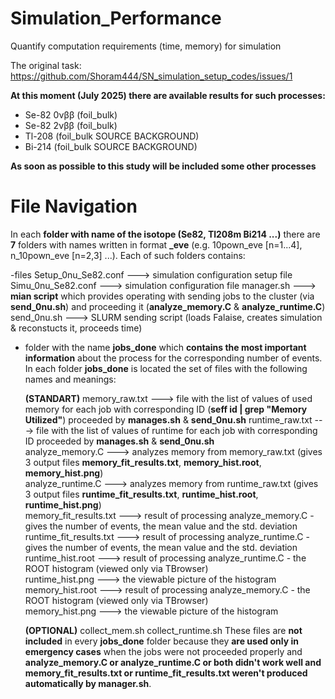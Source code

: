 # Simulation_Performance
Quantify computation requirements (time, memory) for simulation

The original task: https://github.com/Shoram444/SN_simulation_setup_codes/issues/1

**At this moment (July 2025) there are available results for such processes:**

* Se-82 0νββ (foil_bulk)
* Se-82 2νββ (foil_bulk)
* Tl-208 (foil_bulk SOURCE BACKGROUND)
* Bi-214 (foil_bulk SOURCE BACKGROUND)
  
**As soon as possible to this study will be included some other processes**

# File Navigation

In each **folder with name of the isotope (Se82, Tl208m Bi214 ...)** there are **7** folders with names written in format **<NUMBER>_eve** (e.g. 10pown_eve [n=1...4], n_10pown_eve [n=2,3] ...). Each of such folders contains:

-files
  Setup_0nu_Se82.conf ---> simulation configuration setup file
  Simu_0nu_Se82.conf  ---> simulation configuration file
  manager.sh          ---> **mian script** which provides operating with sending jobs to the cluster (via **send_0nu.sh**) and proceeding it (**analyze_memory.C** & **analyze_runtime.C**)
  send_0nu.sh         ---> SLURM sending script (loads Falaise, creates simulation & reconstucts it, proceeds time)
  
- folder with the name **jobs_done** 
  which **contains the most important information** about the process for the corresponding number of events. In each folder **jobs_done** is located the set of files with the following names      and meanings:

   **(STANDART)**
  memory_raw.txt          ---> file with the list of values of used memory for each job with corresponding ID (**seff id | grep "Memory Utilized"**) proceeded by **manages.sh** & **send_0nu.sh**   runtime_raw.txt         ---> file with the list of values of runtime for each job with corresponding ID proceeded by **manages.sh** & **send_0nu.sh**  
  analyze_memory.C        ---> analyzes memory from memory_raw.txt (gives 3 output files **memory_fit_results.txt**, **memory_hist.root**, **memory_hist.png**)  
  analyze_runtime.C       ---> analyzes memory from runtime_raw.txt (gives 3 output files **runtime_fit_results.txt**, **runtime_hist.root**, **runtime_hist.png**)  
  memory_fit_results.txt  ---> result of processing analyze_memory.C - gives the number of events, the mean value and the std. deviation  
  runtime_fit_results.txt ---> result of processing analyze_runtime.C - gives the number of events, the mean value and the std. deviation  
  runtime_hist.root       ---> result of processing analyze_runtime.C - the ROOT histogram (viewed only via TBrowser)  
  runtime_hist.png        ---> the viewable picture of the histogram  
  memory_hist.root        ---> result of processing analyze_memory.C - the ROOT histogram (viewed only via TBrowser)  
  memory_hist.png         ---> the viewable picture of the histogram  

    **(OPTIONAL)**
    collect_mem.sh
    collect_runtime.sh
These files are **not included** in every **jobs_done** folder because they **are used only in emergency cases** when the jobs were not proceeded properly and **analyze_memory.C or analyze_runtime.C or both didn't work well and memory_fit_results.txt or runtime_fit_results.txt weren't produced automatically by manager.sh**. 
